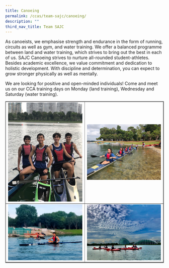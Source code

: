 ```yaml
---
title: Canoeing
permalink: /ccas/team-sajc/canoeing/
description: ""
third_nav_title: Team SAJC
---
```

<p>As canoeists, we emphasise strength and endurance in the form of running, circuits as well as gym, and water training. We offer a balanced programme between land and water training, which strives to bring out the best in each of us. SAJC Canoeing strives to nurture all-rounded student-athletes. Besides academic excellence, we value commitment and dedication to holistic development. With discipline and determination, you can expect to grow stronger physically as well as mentally.</p>
<p>We are looking for positive and open-minded individuals! Come and meet us on our CCA training days on Monday (land training), Wednesday and Saturday (water training).</p>
<table style="border-collapse: collapse; width: 100%;" border="1">
<tbody>
<tr>
<td style="width: 50%;"><img src="/images/can1.jpg"></td>
<td style="width: 50%;"><img src="/images/can2.jpg"></td>
</tr>
<tr>
<td style="width: 50%;"><img src="/images/can3.jpg"></td>
<td style="width: 50%;"><img src="/images/can4.jpg"></td>
</tr>
</tbody>
</table>